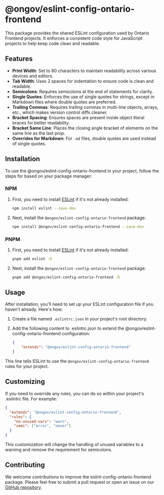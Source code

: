 # @ongov/eslint-config-ontario-frontend

This package provides the shared ESLint configuration used by Ontario Frontend projects. It enforces a consistent code style for JavaScript projects to help keep code clean and readable.

## Features

- **Print Width**: Set to 80 characters to maintain readability across various devices and editors.
- **Tab Width**: Uses 2 spaces for indentation to ensure code is clean and readable.
- **Semicolons**: Requires semicolons at the end of statements for clarity.
- **Single Quotes**: Enforces the use of single quotes for strings, except in Markdown files where double quotes are preferred.
- **Trailing Commas**: Requires trailing commas in multi-line objects, arrays, etc., which makes version control diffs cleaner.
- **Bracket Spacing**: Ensures spaces are present inside object literal braces for better readability.
- **Bracket Same Line**: Places the closing angle bracket of elements on the same line as the last prop.
- **Overrides for Markdown**: For `.md` files, double quotes are used instead of single quotes.

## Installation

To use the @ongov/eslint-config-ontario-frontend in your project, follow the steps for based on your package manager:

### NPM

1. First, you need to install [ESLint](http://eslint.org) if it's not already installed:

    ```sh
    npm install eslint --save-dev
    ```

2. Next, install the `@ongov/eslint-config-ontario-frontend` package:

    ```sh
    npm install @ongov/eslint-config-ontario-frontend --save-dev
    ```

### PNPM

1. First, you need to install [ESLint](http://eslint.org) if it's not already installed:

    ```sh
    pnpm add eslint -D
    ```

2. Next, install the `@ongov/eslint-config-ontario-frontend` package:

    ```sh
    pnpm add @ongov/eslint-config-ontario-frontend -D
    ```

## Usage

After installation, you'll need to set up your ESLint configuration file if you haven't already. Here's how:

1. Create a file named `.eslintrc.json` in your project's root directory.

2. Add the following content to .eslintrc.json to extend the @ongov/eslint-config-ontario-frontend configuration:

    ```json
    {
        "extends": "@ongov/eslint-config-ontario-frontend"
    }
    ```

This line tells ESLint to use the `@ongov/eslint-config-ontario-frontend` rules for your project.

## Customizing

If you need to override any rules, you can do so within your project's .eslintrc file. For example:

```json
{
  "extends": "@ongov/eslint-config-ontario-frontend",
  "rules": {
    "no-unused-vars": "warn",
    "semi": ["error", "never"]
  }
}
```

This customization will change the handling of unused variables to a warning and remove the requirement for semicolons.

## Contributing

We welcome contributions to improve the eslint-config-ontario-frontend package. Please feel free to submit a pull request or open an issue on our [GitHub repository](https://github.com/ongov/ontario-frontend/tree/main/packages/eslint-config-ontario-frontend).
